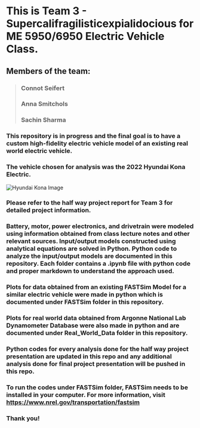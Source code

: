 
# This is Team 3 - Supercalifragilisticexpialidocious for ME 5950/6950 Electric Vehicle Class.

## Members of the team:
> ### Connot Seifert
> ### Anna Smitchols
> ### Sachin Sharma

### This repository is in progress and the final goal is to have a custom high-fidelity electric vehicle model of an existing real world electric vehicle.

### The vehicle chosen for analysis was the 2022 Hyundai Kona Electric. 
![Hyundai Kona Image](https://carsguide-res.cloudinary.com/image/upload/f_auto,fl_lossy,q_auto,t_cg_hero_large/v1/editorial/2022-Hyundai-Kona-Electric-Highlander-SUV-blue-1001x565-1.jpg)

### Please refer to the half way project report for Team 3 for detailed project information.

### Battery, motor, power electronics, and drivetrain were modeled using information obtained from class lecture notes and other relevant sources. Input/output models constructed using analytical equations are solved in Python. Python code to analyze the input/output models are documented in this repository. Each folder contains a .ipynb file with python code and proper markdown to understand the approach used. 

### Plots for data obtained from an existing FASTSim Model for a similar electric vehicle were made in python which is documented under FASTSim folder in this repository.

### Plots for real world data obtained from Argonne National Lab Dynamometer Database were also made in python and are documented under Real_World_Data folder in this repository. 

### Python codes for every analysis done for the half way project presentation are updated in this repo and any additional analysis done for final project presentation will be pushed in this repo. 

### To run the codes under FASTSim folder, FASTSim needs to be installed in your computer. For more information, visit https://www.nrel.gov/transportation/fastsim

### Thank you!
